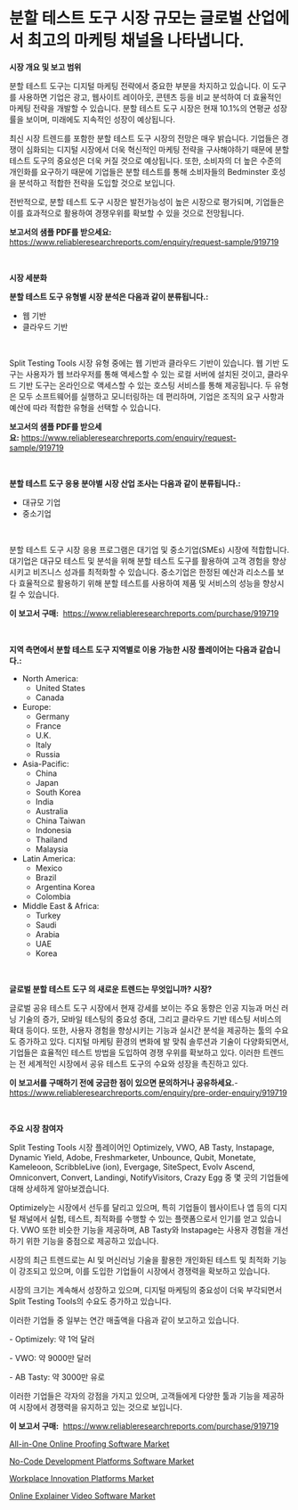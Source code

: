 <p><h1>분할 테스트 도구 시장 규모는 글로벌 산업에서 최고의 마케팅 채널을 나타냅니다.</h1></p><p><strong>시장 개요 및 보고 범위</strong></p>
<p><p>분할 테스트 도구는 디지털 마케팅 전략에서 중요한 부분을 차지하고 있습니다. 이 도구를 사용하면 기업은 광고, 웹사이트 레이아웃, 콘텐츠 등을 비교 분석하여 더 효율적인 마케팅 전략을 개발할 수 있습니다. 분할 테스트 도구 시장은 현재 10.1%의 연평균 성장률을 보이며, 미래에도 지속적인 성장이 예상됩니다.</p><p>최신 시장 트렌드를 포함한 분할 테스트 도구 시장의 전망은 매우 밝습니다. 기업들은 경쟁이 심화되는 디지털 시장에서 더욱 혁신적인 마케팅 전략을 구사해야하기 때문에 분할 테스트 도구의 중요성은 더욱 커질 것으로 예상됩니다. 또한, 소비자의 더 높은 수준의 개인화를 요구하기 때문에 기업들은 분할 테스트를 통해 소비자들의 Bedminster 호성을 분석하고 적합한 전략을 도입할 것으로 보입니다.</p><p>전반적으로, 분할 테스트 도구 시장은 발전가능성이 높은 시장으로 평가되며, 기업들은 이를 효과적으로 활용하여 경쟁우위를 확보할 수 있을 것으로 전망됩니다.</p></p>
<p><strong>보고서의 샘플 PDF를 받으세요:</strong> <a href="https://www.reliableresearchreports.com/enquiry/request-sample/919719">https://www.reliableresearchreports.com/enquiry/request-sample/919719</a></p>
<p>&nbsp;</p>
<p><strong>시장 세분화</strong></p>
<p><strong>분할 테스트 도구 유형별 시장 분석은 다음과 같이 분류됩니다.:</strong></p>
<p><ul><li>웹 기반</li><li>클라우드 기반</li></ul></p>
<p>&nbsp;</p>
<p><p>Split Testing Tools 시장 유형 중에는 웹 기반과 클라우드 기반이 있습니다. 웹 기반 도구는 사용자가 웹 브라우저를 통해 액세스할 수 있는 로컬 서버에 설치된 것이고, 클라우드 기반 도구는 온라인으로 액세스할 수 있는 호스팅 서비스를 통해 제공됩니다. 두 유형은 모두 소프트웨어를 실행하고 모니터링하는 데 편리하며, 기업은 조직의 요구 사항과 예산에 따라 적합한 유형을 선택할 수 있습니다.</p></p>
<p><strong>보고서의 샘플 PDF를 받으세요:</strong>&nbsp;<a href="https://www.reliableresearchreports.com/enquiry/request-sample/919719">https://www.reliableresearchreports.com/enquiry/request-sample/919719</a></p>
<p>&nbsp;</p>
<p><strong> 분할 테스트 도구 응용 분야별 시장 산업 조사는 다음과 같이 분류됩니다.:</strong></p>
<p><ul><li>대규모 기업</li><li>중소기업</li></ul></p>
<p>&nbsp;</p>
<p><p>분할 테스트 도구 시장 응용 프로그램은 대기업 및 중소기업(SMEs) 시장에 적합합니다. 대기업은 대규모 테스트 및 분석을 위해 분할 테스트 도구를 활용하여 고객 경험을 향상시키고 비즈니스 성과를 최적화할 수 있습니다. 중소기업은 한정된 예산과 리소스를 보다 효율적으로 활용하기 위해 분할 테스트를 사용하여 제품 및 서비스의 성능을 향상시킬 수 있습니다.</p></p>
<p><strong>이 보고서 구매:</strong>&nbsp; <a href="https://www.reliableresearchreports.com/purchase/919719">https://www.reliableresearchreports.com/purchase/919719</a></p>
<p>&nbsp;</p>
<p><strong>지역 측면에서 분할 테스트 도구 지역별로 이용 가능한 시장 플레이어는 다음과 같습니다.:</strong></p>
<p><ul>
    <li>
        North America:
        <ul>
            <li>United States</li>
            <li>Canada</li>
        </ul>
    </li>
    <li>
        Europe:
        <ul>
            <li>Germany</li>
            <li>France</li>
            <li>U.K.</li>
            <li>Italy</li>
            <li>Russia</li>
        </ul>
    </li>
    <li>
        Asia-Pacific:
        <ul>
            <li>China</li>
            <li>Japan</li>
            <li>South Korea</li>
            <li>India</li>
            <li>Australia</li>
            <li>China Taiwan</li>
            <li>Indonesia</li>
            <li>Thailand</li>
            <li>Malaysia</li>
        </ul>
    </li>
    <li>
        Latin America:
        <ul>
            <li>Mexico</li>
            <li>Brazil</li>
            <li>Argentina Korea</li>
            <li>Colombia</li>
        </ul>
    </li>
    <li>
        Middle East & Africa:
        <ul>
            <li>Turkey</li>
            <li>Saudi</li>
            <li>Arabia</li>
            <li>UAE</li>
            <li>Korea</li>
        </ul>
    </li>
    </ul></p>
<p>&nbsp;</p>
<p><strong>글로벌 분할 테스트 도구 의 새로운 트렌드는 무엇입니까? 시장?</strong></p>
<p><p>글로벌 공유 테스트 도구 시장에서 현재 강세를 보이는 주요 동향은 인공 지능과 머신 러닝 기술의 증가, 모바일 테스팅의 중요성 증대, 그리고 클라우드 기반 테스팅 서비스의 확대 등이다. 또한, 사용자 경험을 향상시키는 기능과 실시간 분석을 제공하는 툴의 수요도 증가하고 있다. 디지털 마케팅 환경의 변화에 발 맞춰 솔루션과 기술이 다양화되면서, 기업들은 효율적인 테스트 방법을 도입하여 경쟁 우위를 확보하고 있다. 이러한 트렌드는 전 세계적인 시장에서 공유 테스트 도구의 수요와 성장을 촉진하고 있다.</p></p>
<p><strong>이 보고서를 구매하기 전에 궁금한 점이 있으면 문의하거나 공유하세요.</strong>- <a href="https://www.reliableresearchreports.com/enquiry/pre-order-enquiry/919719">https://www.reliableresearchreports.com/enquiry/pre-order-enquiry/919719</a></p>
<p>&nbsp;</p>
<p><strong>주요 시장 참여자</strong></p>
<p><p>Split Testing Tools 시장 플레이어인 Optimizely, VWO, AB Tasty, Instapage, Dynamic Yield, Adobe, Freshmarketer, Unbounce, Qubit, Monetate, Kameleoon, ScribbleLive (ion), Evergage, SiteSpect, Evolv Ascend, Omniconvert, Convert, Landingi, NotifyVisitors, Crazy Egg 중 몇 곳의 기업들에 대해 상세하게 알아보겠습니다.</p><p>Optimizely는 시장에서 선두를 달리고 있으며, 특히 기업들이 웹사이트나 앱 등의 디지털 채널에서 실험, 테스트, 최적화를 수행할 수 있는 플랫폼으로서 인기를 얻고 있습니다. VWO 또한 비슷한 기능을 제공하며, AB Tasty와 Instapage는 사용자 경험을 개선하기 위한 기능을 중점으로 제공하고 있습니다.</p><p>시장의 최근 트렌드로는 AI 및 머신러닝 기술을 활용한 개인화된 테스트 및 최적화 기능이 강조되고 있으며, 이를 도입한 기업들이 시장에서 경쟁력을 확보하고 있습니다.</p><p>시장의 크기는 계속해서 성장하고 있으며, 디지털 마케팅의 중요성이 더욱 부각되면서 Split Testing Tools의 수요도 증가하고 있습니다.</p><p>이러한 기업들 중 일부는 연간 매출액을 다음과 같이 보고하고 있습니다.</p><p>- Optimizely: 약 1억 달러</p><p>- VWO: 약 9000만 달러</p><p>- AB Tasty: 약 3000만 유로</p><p>이러한 기업들은 각자의 강점을 가지고 있으며, 고객들에게 다양한 툴과 기능을 제공하여 시장에서 경쟁력을 유지하고 있는 것으로 보입니다.</p></p>
<p><strong>이 보고서 구매:</strong>&nbsp;&nbsp;<a href="https://www.reliableresearchreports.com/purchase/919719">https://www.reliableresearchreports.com/purchase/919719</a></p>
<p><p><a href="https://github.com/vimar16th/Market-Research-Report-List-3/blob/main/all-in-one-online-proofing-software-market.md">All-in-One Online Proofing Software Market</a></p><p><a href="https://github.com/lataunyatinikmelvin59ilbd0dv/Market-Research-Report-List-1/blob/main/no-code-development-platforms-software-market.md">No-Code Development Platforms Software Market</a></p><p><a href="https://github.com/pgtimber/Market-Research-Report-List-1/blob/main/workplace-innovation-platforms-market.md">Workplace Innovation Platforms Market</a></p><p><a href="https://github.com/JameTravis/Market-Research-Report-List-3/blob/main/online-explainer-video-software-market.md">Online Explainer Video Software Market</a></p></p>
